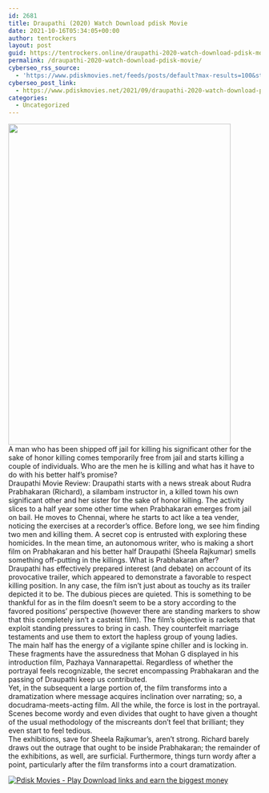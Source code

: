 ```yaml
---
id: 2681
title: Draupathi (2020) Watch Download pdisk Movie
date: 2021-10-16T05:34:05+00:00
author: tentrockers
layout: post
guid: https://tentrockers.online/draupathi-2020-watch-download-pdisk-movie/
permalink: /draupathi-2020-watch-download-pdisk-movie/
cyberseo_rss_source:
  - 'https://www.pdiskmovies.net/feeds/posts/default?max-results=100&start-index=501'
cyberseo_post_link:
  - https://www.pdiskmovies.net/2021/09/draupathi-2020-watch-download-pdisk.html
categories:
  - Uncategorized
---
```

<div class="separator">
  <a href="https://1.bp.blogspot.com/-RVn08cUxpb0/YUBLE4vI4ZI/AAAAAAAAAEY/nUDb5ICnnloVVXbS8ozJM1wgFRYIMARNQCLcBGAsYHQ/s1280/vxfbf.jpg" imageanchor="1"><img loading="lazy" border="0" data-original-height="1280" data-original-width="889" height="640" src="https://1.bp.blogspot.com/-RVn08cUxpb0/YUBLE4vI4ZI/AAAAAAAAAEY/nUDb5ICnnloVVXbS8ozJM1wgFRYIMARNQCLcBGAsYHQ/w444-h640/vxfbf.jpg" width="444" /></a>
</div>



<div>
  <div>
    <span>A man who has been shipped off jail for killing his significant other for the sake of honor killing comes temporarily free from jail and starts killing a couple of individuals. Who are the men he is killing and what has it have to do with his better half&#8217;s promise?&nbsp;</span>
  </div>
  
  <div>
    <span>Draupathi Movie Review: Draupathi starts with a news streak about Rudra Prabhakaran (Richard), a silambam instructor in, a killed town his own significant other and her sister for the sake of honor killing. The activity slices to a half year some other time when Prabhakaran emerges from jail on bail. He moves to Chennai, where he starts to act like a tea vender, noticing the exercises at a recorder&#8217;s office. Before long, we see him finding two men and killing them. A secret cop is entrusted with exploring these homicides. In the mean time, an autonomous writer, who is making a short film on Prabhakaran and his better half Draupathi (Sheela Rajkumar) smells something off-putting in the killings. What is Prabhakaran after?&nbsp;</span>
  </div>
  
  <div>
    <span>Draupathi has effectively prepared interest (and debate) on account of its provocative trailer, which appeared to demonstrate a favorable to respect killing position. In any case, the film isn&#8217;t just about as touchy as its trailer depicted it to be. The dubious pieces are quieted. This is something to be thankful for as in the film doesn&#8217;t seem to be a story according to the favored positions&#8217; perspective (however there are standing markers to show that this completely isn&#8217;t a casteist film). The film&#8217;s objective is rackets that exploit standing pressures to bring in cash. They counterfeit marriage testaments and use them to extort the hapless group of young ladies.&nbsp;</span>
  </div>
  
  <div>
    <span>The main half has the energy of a vigilante spine chiller and is locking in. These fragments have the assuredness that Mohan G displayed in his introduction film, Pazhaya Vannarapettai. Regardless of whether the portrayal feels recognizable, the secret encompassing Prabhakaran and the passing of Draupathi keep us contributed.&nbsp;</span>
  </div>
  
  <div>
    <span>Yet, in the subsequent a large portion of, the film transforms into a dramatization where message acquires inclination over narrating; so, a docudrama-meets-acting film. All the while, the force is lost in the portrayal. Scenes become wordy and even divides that ought to have given a thought of the usual methodology of the miscreants don&#8217;t feel that brilliant; they even start to feel tedious.&nbsp;</span>
  </div>
  
  <div>
    <span>The exhibitions, save for Sheela Rajkumar&#8217;s, aren&#8217;t strong. Richard barely draws out the outrage that ought to be inside Prabhakaran; the remainder of the exhibitions, as well, are surficial. Furthermore, things turn wordy after a point, particularly after the film transforms into a court dramatization.</span>
  </div>
</div>

[![](https://1.bp.blogspot.com/-KJZYdQTn3nw/YS8VdIdXMyI/AAAAAAAAaw4/BR8dsGkpxw0T8C_4G4ALfMA7cP79KN3kwCLcBGAsYHQ/w400-h58/play_download_buttuons-removebg-preview.png "Pdisk Movies - Play Download links and earn the biggest money")](https://kofilink.com/1/bnYya3pkMDAwb2Q3?dn=1)